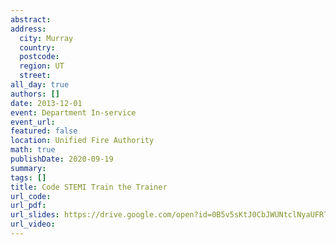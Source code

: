 ```yaml
---
abstract: 
address:
  city: Murray
  country:
  postcode: 
  region: UT
  street: 
all_day: true
authors: []
date: 2013-12-01
event: Department In-service
event_url: 
featured: false
location: Unified Fire Authority
math: true
publishDate: 2020-09-19
summary: 
tags: []
title: Code STEMI Train the Trainer
url_code: 
url_pdf: 
url_slides: https://drive.google.com/open?id=0B5v5sKtJ0CbJWUNtclNyaUFRTUU
url_video: 
---
```


